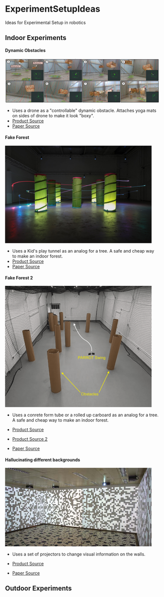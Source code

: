# ExperimentSetupIdeas
Ideas for Experimental Setup in robotics

## Indoor Experiments

#### Dynamic Obstacles

[<img src="Images/DynamicObstacle.png" width="640" />]() <br>

- Uses a drone as a "controllable" dynamic obstacle. Attaches yoga mats on sides of drone to make it look "boxy".
- [Product Source](https://www.amazon.com/We-Sell-Mats-Printed-Interlocking/dp/B003R2JATU/ref=sr_1_6?crid=KA0M5UZGZAKZ&keywords=wood+yoga+mat&qid=1651384106&sprefix=wood+yoga+mat%2Caps%2C51&sr=8-6)
- [Paper Source](https://arxiv.org/abs/2103.06372)

#### Fake Forest

[<img src="Images/IkeaForest.jpg" width="480" />]() <br>

- Uses a Kid's play tunnel as an analog for a tree. A safe and cheap way to make an indoor forest.
- [Product Source](https://www.ikea.com/us/en/p/busa-play-tunnel-90192014/)
- [Paper Source](https://www.nature.com/articles/s42256-021-00341-y.epdf?sharing_token=_Wl1DQ3laeWWCEZyjp7RRNRgN0jAjWel9jnR3ZoTv0MlzRIoUiX4JTNmwajyH_BxCPoTeGp7xgOmYjKtesI0gtonbV1zNDW5NdRCzpdo9gF4rTWKo3-qc1X_AXj-o7W_2LpcS6QNnN-J2ZWToL4EuqlBpw6d91PDPGXbnWNV9pMbU6yzjDPy8zZUXjeNo3P3j6qRaEgpB9mr6BOmdF0V_2Z1kLZG7uMG4hmtb9FpgjY%3D&tracking_referrer=www.wired.com)

#### Fake Forest 2

[<img src="Images/CardboardForest.png" width="480" />]() <br>

- Uses a conrete form tube or a rolled up carboard as an analog for a tree. A safe and cheap way to make an indoor forest.

- [Product Source](https://www.homedepot.com/p/Quikrete-24-in-x-48-in-Tube-for-Concrete-692206/205442933)
- [Product Source 2](https://www.amazon.com/Chipboard-Sheets-8-5-Alternative-Cardboard/dp/B08LR2TBPG/ref=sr_1_1_sspa?dchild=1&keywords=paperboard&qid=1625247263&sr=8-1-spons&psc=1&spLa=ZW5jcnlwdGVkUXVhbGlmaWVyPUEyQ0Q0OFRJWTE0MUlLJmVuY3J5cHRlZElkPUEwMDQ1MDM0MUhVUDFVNURESVVYWSZlbmNyeXB0ZWRBZElkPUEwMjU3NTE0MVI3NURPVkk5TVU0NiZ3aWRnZXROYW1lPXNwX2F0ZiZhY3Rpb249Y2xpY2tSZWRpcmVjdCZkb05vdExvZ0NsaWNrPXRydWU=)
- [Paper Source](https://arxiv.org/abs/1806.04225)

#### Hallucinating different backgrounds

[<img src="Images/ProjectorRoom.png" width="480" />]() <br>

- Uses a set of projectors to change visual information on the walls.

- [Product Source](https://www.bestbuy.com/site/vankyo-performance-v630-1080p-projector-white/6419996.p?skuId=6419996)
- [Paper Source](https://link.springer.com/content/pdf/10.1007%2F978-3-540-89393-6.pdf)

## Outdoor Experiments

